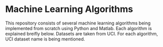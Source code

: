 # Machine Learning Algorithms

This repository consists of several machine learning algorithms being implemented from scratch using Python and Matlab. Each algorithm is explained breifly below. Datasets are taken from UCI. For each algorithm, UCI dataset name is being mentioned.  

